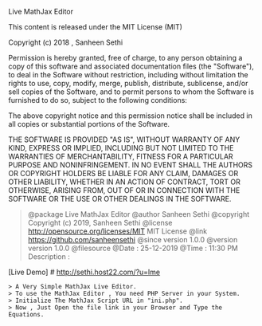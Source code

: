 Live MathJax Editor

This content is released under the MIT License (MIT)

Copyright (c) 2018 , Sanheen Sethi

Permission is hereby granted, free of charge, to any person obtaining a copy of this software and associated documentation files (the "Software"), to deal in the Software without restriction, including without limitation the rights to use, copy, modify, merge, publish, distribute, sublicense, and/or sell copies of the Software, and to permit persons to whom the Software is furnished to do so, subject to the following conditions:

The above copyright notice and this permission notice shall be included in all copies or substantial portions of the Software.

THE SOFTWARE IS PROVIDED "AS IS", WITHOUT WARRANTY OF ANY KIND, EXPRESS OR IMPLIED, INCLUDING BUT NOT LIMITED TO THE WARRANTIES OF MERCHANTABILITY, FITNESS FOR A PARTICULAR PURPOSE AND NONINFRINGEMENT. IN NO EVENT SHALL THE AUTHORS OR COPYRIGHT HOLDERS BE LIABLE FOR ANY CLAIM, DAMAGES OR OTHER LIABILITY, WHETHER IN AN ACTION OF CONTRACT, TORT OR OTHERWISE, ARISING FROM, OUT OF OR IN CONNECTION WITH THE SOFTWARE OR THE USE OR OTHER DEALINGS IN THE SOFTWARE.

>  @package Live MathJax Editor
>  @author	Sanheen Sethi
>  @copyright	Copyright (c) 2019, Sanheen Sethi
>  @license http://opensource.org/licenses/MIT	MIT License
>  @link https://github.com/sanheensethi
>  @since	version 1.0.0
>  @version	version 1.0.0
>  @filesource
>  @Date : 25-12-2019
>  @Time : 11:30 PM
>  Description :

[Live Demo] # http://sethi.host22.com/?u=lme

    > A Very Simple MathJax Live Editor.
	> To use the MathJax Editor , You need PHP Server in your System.
	> Initialize The MathJax Script URL in "ini.php".
	> Now , Just Open the file link in your Browser and Type the Equations.
	